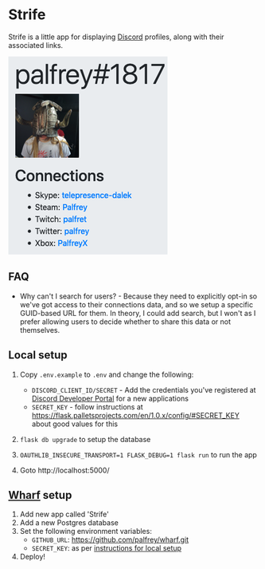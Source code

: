 Strife
======

Strife is a little app for displaying [Discord](https://discordapp.com/) profiles, along with their associated links.

![example](example.png)

FAQ
---
- Why can't I search for users? - Because they need to explicitly opt-in so we've got access to their connections data, and so we setup a specific GUID-based URL for them. In theory, I could add search, but I won't as I prefer allowing users to decide whether to share this data or not themselves.

Local setup
-----------
1. Copy `.env.example` to `.env` and change the following:
    - `DISCORD_CLIENT_ID/SECRET` - Add the credentials you've registered at [Discord Developer Portal](https://discordapp.com/developers/applications/) for a new applications
    - `SECRET_KEY` - follow instructions at https://flask.palletsprojects.com/en/1.0.x/config/#SECRET_KEY about good values for this

2. `flask db upgrade` to setup the database
3. `OAUTHLIB_INSECURE_TRANSPORT=1 FLASK_DEBUG=1 flask run` to run the app
4. Goto http://localhost:5000/

[Wharf](https://github.com/palfrey/wharf) setup
----------------------------------------------------------------
1. Add new app called 'Strife'
2. Add a new Postgres database
3. Set the following environment variables:
    - `GITHUB_URL`: https://github.com/palfrey/wharf.git
    - `SECRET_KEY`: as per [instructions for local setup](https://flask.palletsprojects.com/en/1.0.x/config/#SECRET_KEY)
4. Deploy!